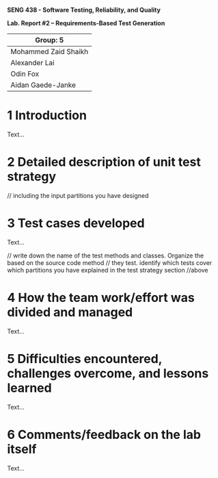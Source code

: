 **SENG 438 - Software Testing, Reliability, and Quality**

**Lab. Report \#2 – Requirements-Based Test Generation**

| Group: 5      |
|-----------------|
| Mohammed Zaid Shaikh                |
| Alexander Lai              |
| Odin Fox               |
| Aidan Gaede-Janke               |

# 1 Introduction

Text…

# 2 Detailed description of unit test strategy

// including the input partitions you have designed

# 3 Test cases developed

Text…

// write down the name of the test methods and classes. Organize the based on
the source code method // they test. identify which tests cover which partitions
you have explained in the test strategy section //above

# 4 How the team work/effort was divided and managed

Text…

# 5 Difficulties encountered, challenges overcome, and lessons learned

Text…

# 6 Comments/feedback on the lab itself

Text…
